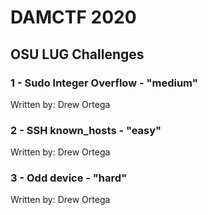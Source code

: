 # DAMCTF 2020
## OSU LUG Challenges

### 1 - Sudo Integer Overflow - "medium"
Written by: Drew Ortega

### 2 - SSH known_hosts - "easy"
Written by: Drew Ortega

### 3 - Odd device - "hard"
Written by: Drew Ortega
